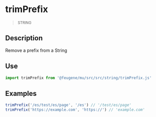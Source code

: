 # trimPrefix

> <small>STRING</small>

## Description

Remove a prefix from a String

## Use

```js
import trimPrefix from '@feugene/mu/src/src/string/trimPrefix.js'
```

## Examples

```js
trimPrefix('/es/test/es/page', '/es') // '/test/es/page'
trimPrefix('https://example.com', 'https://') // 'example.com'
```
